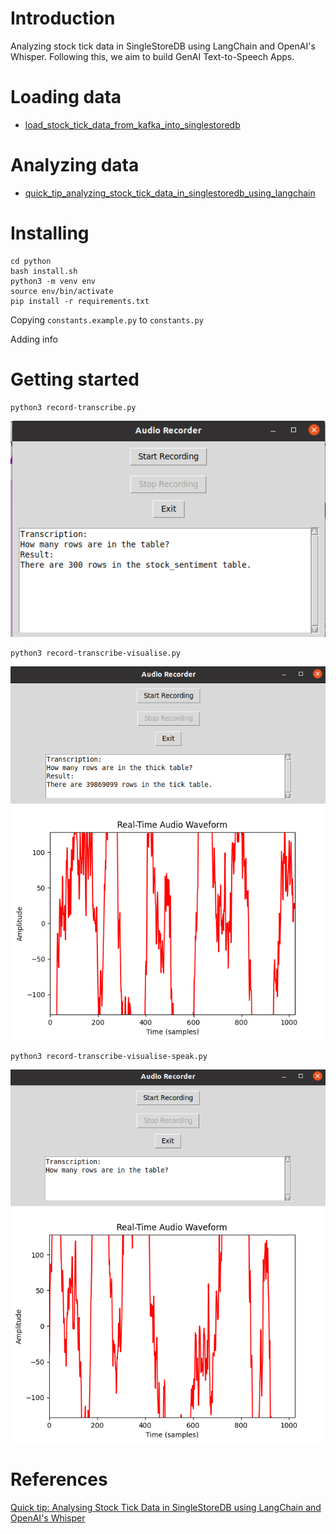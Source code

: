 # Introduction

Analyzing stock tick data in SingleStoreDB using LangChain and OpenAI's Whisper. Following this, we aim to build GenAI Text-to-Speech Apps.

# Loading data
- [load_stock_tick_data_from_kafka_into_singlestoredb](notebook/load_stock_tick_data_from_kafka_into_singlestoredb.ipynb)

# Analyzing data
- [quick_tip_analyzing_stock_tick_data_in_singlestoredb_using_langchain](notebook/quick_tip_analyzing_stock_tick_data_in_singlestoredb_using_langchain.ipynb)

# Installing
```
cd python
bash install.sh
python3 -m venv env
source env/bin/activate
pip install -r requirements.txt
```
Copying `constants.example.py` to `constants.py`

Adding info 
# Getting started
```
python3 record-transcribe.py
```
![Alt text](python/data/record-transcribe.png)

```
python3 record-transcribe-visualise.py
```
![Alt text](python/data/record-transcribe-visualise.png)


```
python3 record-transcribe-visualise-speak.py
```
![Alt text](python/data/record-transcribe-visualise-speak.png)


# References
[Quick tip: Analysing Stock Tick Data in SingleStoreDB using LangChain and OpenAI's Whisper](https://medium.com/@VeryFatBoy/quick-tip-analysing-stock-tick-data-in-singlestoredb-using-langchain-and-openais-whisper-5c5516fc0443)
